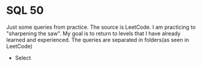 # SQL 50

Just some queries from practice. The source is LeetCode. I am practicing to "sharpening the saw". My goal is to return to levels that I have already learned and experienced. The queries are separated in folders(as seen in LeetCode)
- Select 